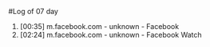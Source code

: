#Log of 07 day

1. [00:35] m.facebook.com - unknown - Facebook
1. [02:24] m.facebook.com - unknown - Facebook Watch
